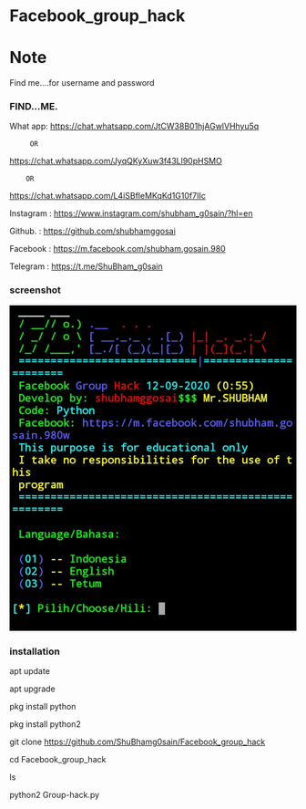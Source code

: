 # Facebook_group_hack

# Note
Find me....for username and password
### FIND...ME.


What app:
https://chat.whatsapp.com/JtCW38B01hjAGwlVHhyu5q

         OR

https://chat.whatsapp.com/JyqQKyXuw3f43Ll90pHSMO

        OR

https://chat.whatsapp.com/L4iSBfleMKqKd1G10f7IIc


Instagram : https://www.instagram.com/shubham_g0sain/?hl=en

Github.   : https://github.com/shubhamggosai

Facebook  : https://m.facebook.com/shubham.gosain.980

Telegram :
https://t.me/ShuBham_g0sain


### screenshot

![ ](https://github.com/ShuBhamg0sain/Facebook_group_hack/blob/master/IMG_20200917_074939.jpg)


### installation

 apt update

 apt upgrade

 pkg install python

 pkg install python2

 git clone https://github.com/ShuBhamg0sain/Facebook_group_hack

 cd Facebook_group_hack

 ls 

 python2 Group-hack.py 


